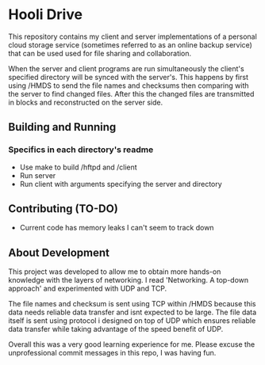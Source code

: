 # Hooli Drive 
 
This repository contains my client and server implementations of a personal cloud storage service (sometimes referred to as an online backup service) that can be used used for file sharing and collaboration.  
 
When the server and client programs are run simultaneously the client's specified directory will be synced with the server's. This happens by first using /HMDS to send the file names and checksums then comparing with the server to find changed files. After this the changed files are transmitted in blocks and reconstructed on the server side.

## Building and Running
### Specifics in each directory's readme
* Use make to build /hftpd and /client
* Run server
* Run client with arguments specifying the server and directory

## Contributing (TO-DO)
* Current code has memory leaks I can't seem to track down

## About Development 
This project was developed to allow me to obtain more hands-on knowledge with the layers of networking. 
I read 'Networking. A top-down approach' and experimented with UDP and TCP.  
 
The file names and checksum is sent using TCP within /HMDS because this data needs reliable data transfer and isnt expected to be large. The file data itself is sent using protocol i designed on top of UDP which ensures reliable data transfer while taking advantage of the speed benefit of UDP. 
 
Overall this was a very good learning experience for me.
Please excuse the unprofessional commit messages in this repo, I was having fun.
